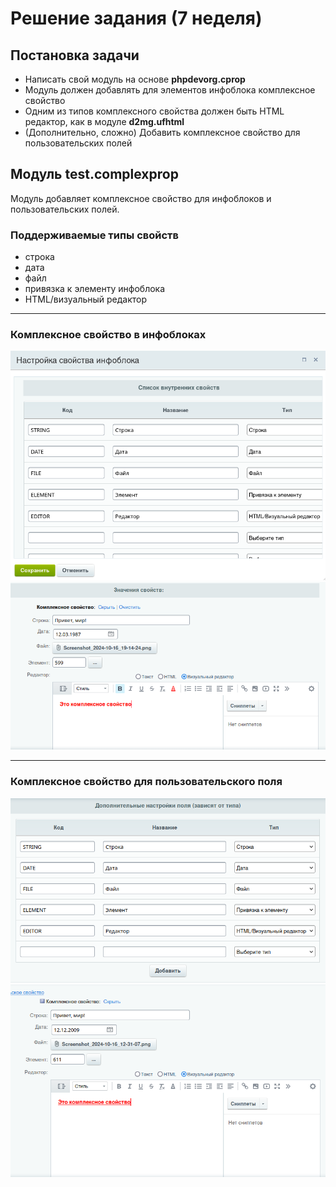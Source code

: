 # Решение задания (7 неделя)
## Постановка задачи
+ Написать свой модуль на основе **phpdevorg.cprop**  
+ Модуль должен добавлять для элементов инфоблока комплексное свойство  
+ Одним из типов комплексного свойства должен быть HTML редактор, как в модуле **d2mg.ufhtml**  
+ (Дополнительно, сложно) Добавить комплексное свойство для пользовательских полей  
## Модуль test.complexprop
Модуль добавляет комплексное свойство для инфоблоков и пользовательских полей.
### Поддерживаемые типы свойств
+ строка
+ дата
+ файл
+ привязка к элементу инфоблока
+ HTML/визуальный редактор
____
### Комплексное свойство в инфоблоках
![Настройка комплексного свойства в инфоблоке](/screenshots/iblock_settings.png)
![Редактирование комплексного свойства в инфоблоке](/screenshots/iblock_edit.png)
____
### Комплексное свойство для пользовательского поля
![Настройка комплексного свойства для пользовательского поля](/screenshots/userfield_settings.png)
![Редактирование комплексного свойства для пользовательского поля](/screenshots/userfield_edit.png)
